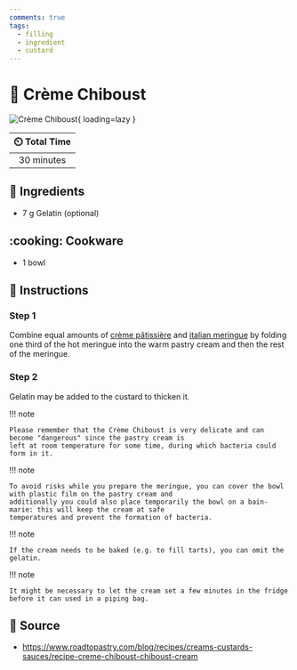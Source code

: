 ```yaml
---
comments: true
tags:
  - filling
  - ingredient
  - custard
---
```

# :custard: Crème Chiboust

![Crème Chiboust](../assets/images/crème-chiboust.jpg){ loading=lazy }

| :timer_clock: Total Time |
|:-----------------------: |
| 30 minutes |

## :salt: Ingredients

- 7 g Gelatin (optional)

## :cooking: Cookware

- 1 bowl

## :pencil: Instructions

### Step 1

Combine equal amounts of [crème pâtissière][1] and [italian meringue][2] by folding one third of the hot meringue into
the warm pastry cream and then the rest of the meringue.

### Step 2

Gelatin may be added to the custard to thicken it.

!!! note

    Please remember that the Crème Chiboust is very delicate and can become "dangerous" since the pastry cream is
    left at room temperature for some time, during which bacteria could form in it.

!!! note

    To avoid risks while you prepare the meringue, you can cover the bowl with plastic film on the pastry cream and
    additionally you could also place temporarily the bowl on a bain-marie: this will keep the cream at safe
    temperatures and prevent the formation of bacteria.

!!! note

    If the cream needs to be baked (e.g. to fill tarts), you can omit the gelatin.

!!! note

    It might be necessary to let the cream set a few minutes in the fridge before it can used in a piping bag.

## :link: Source

- <https://www.roadtopastry.com/blog/recipes/creams-custards-sauces/recipe-creme-chiboust-chiboust-cream>

[1]: <./crème-pâtissière.md>
[2]: <../ingredients/meringue/italian-meringue.md>
